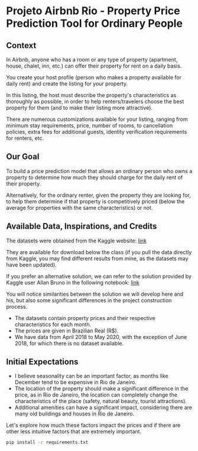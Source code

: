 # Projeto Airbnb Rio - Property Price Prediction Tool for Ordinary People

## Context

In Airbnb, anyone who has a room or any type of property (apartment, house, chalet, inn, etc.) can offer their property for rent on a daily basis.

You create your host profile (person who makes a property available for daily rent) and create the listing for your property.

In this listing, the host must describe the property's characteristics as thoroughly as possible, in order to help renters/travelers choose the best property for them (and to make their listing more attractive).

There are numerous customizations available for your listing, ranging from minimum stay requirements, price, number of rooms, to cancellation policies, extra fees for additional guests, identity verification requirements for renters, etc.

## Our Goal

To build a price prediction model that allows an ordinary person who owns a property to determine how much they should charge for the daily rent of their property.

Alternatively, for the ordinary renter, given the property they are looking for, to help them determine if that property is competitively priced (below the average for properties with the same characteristics) or not.

## Available Data, Inspirations, and Credits

The datasets were obtained from the Kaggle website: [link](https://www.kaggle.com/allanbruno/airbnb-rio-de-janeiro)

They are available for download below the class (if you pull the data directly from Kaggle, you may find different results from mine, as the datasets may have been updated).

If you prefer an alternative solution, we can refer to the solution provided by Kaggle user Allan Bruno in the following notebook: [link](https://www.kaggle.com/allanbruno/helping-regular-people-price-listings-on-airbnb)

You will notice similarities between the solution we will develop here and his, but also some significant differences in the project construction process.

- The datasets contain property prices and their respective characteristics for each month.
- The prices are given in Brazilian Real (R$).
- We have data from April 2018 to May 2020, with the exception of June 2018, for which there is no dataset available.

## Initial Expectations

- I believe seasonality can be an important factor, as months like December tend to be expensive in Rio de Janeiro.
- The location of the property should make a significant difference in the price, as in Rio de Janeiro, the location can completely change the characteristics of the place (safety, natural beauty, tourist attractions).
- Additional amenities can have a significant impact, considering there are many old buildings and houses in Rio de Janeiro.

Let's explore how much these factors impact the prices and if there are other less intuitive factors that are extremely important.

```bash
pip install -r requirements.txt
